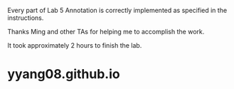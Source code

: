 Every part of Lab 5 Annotation is correctly implemented as specified in the instructions. 

Thanks Ming and other TAs for helping me to accomplish the work.

It took approximately 2 hours to finish the lab.

# yyang08.github.io

